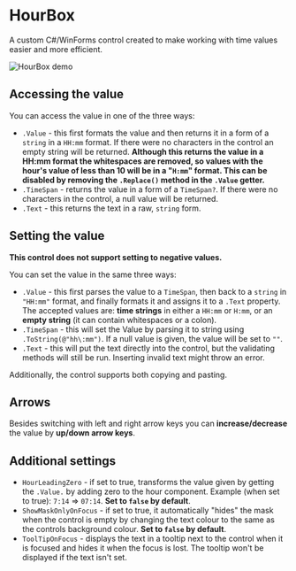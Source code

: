 # HourBox
A custom C#/WinForms control created to make working with time values easier and more efficient.

![HourBox demo](https://lh6.googleusercontent.com/QhH_zTQ-s9GcrBgI-CT_LqIp9sHDSYQqPntNiaBdscFeyU5C9ZqeJfM_hBPiRc4HEHsybdSsTntJhWg6O43X=w2560-h955)

## Accessing the value

You can access the value in one of the three ways:
- `.Value` - this first formats the value and then returns it in a form of a `string` in a `HH:mm` format. If there were no characters in the control an empty string will be returned. **Although this returns the value in a HH:mm format the whitespaces are removed, so values with the hour's value of less than 10 will be in a "`H:mm`" format. This can be disabled by removing the `.Replace()` method in the `.Value` getter.**
- `.TimeSpan` - returns the value in a form of a `TimeSpan?`. If there were no characters in the control, a null value will be returned.
- `.Text` - this returns the text in a raw, `string` form.

## Setting the value
**This control does not support setting to negative values.**

You can set the value in the same three ways:
- `.Value` - this first parses the value to a `TimeSpan`, then back to a `string` in `"HH:mm"` format, and finally formats it and assigns it to a `.Text` property. The accepted values are: **time strings** in either a `HH:mm` or `H:mm`, or an **empty string** (it can contain whitespaces or a colon).
- `.TimeSpan` - this will set the Value by parsing it to string using `.ToString(@"hh\:mm")`. If a null value is given, the value will be set to `""`.
- `.Text` - this will put the text directly into the control, but the validating methods will still be run. Inserting invalid text might throw an error.

Additionally, the control supports both copying and pasting.

## Arrows
Besides switching with left and right arrow keys you can **increase/decrease** the value by **up/down arrow keys**.

## Additional settings
- `HourLeadingZero` - if set to true, transforms the value given by getting the `.Value.` by adding zero to the hour component. Example (when set to true): `7:14` => `07:14`. **Set to `false` by default**.
- `ShowMaskOnlyOnFocus` - if set to true, it automatically "hides" the mask when the control is empty by changing the text colour to the same as the controls background colour. **Set to `false` by default**.
- `ToolTipOnFocus` - displays the text in a tooltip next to the control when it is focused and hides it when the focus is lost. The tooltip won't be displayed if the text isn't set. 

